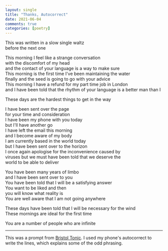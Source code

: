 ```yaml
---
layout: single
title: "Thanks, Autocorrect"
date: 2021-06-04
comments: true
categories: [poetry]
---
```


This was written in a slow single waltz  
before the next one  

This morning I feel like a strange conversation  
with the discomfort of my head  
and the contact of your language is a way to make sure  
This morning is the first time I've been maintaining the water  
finally and the seed is going to go with your advice  
This morning I have a refund for my part time job in London  
and I have been told that the rhythm of your language
is a better man than I  

<!--more-->

These days are the hardest things to get in the way  

I have been sent over the page  
for your time and consideration  
I have been my phone with you today  
but I'll have another go  
I have left the email this morning  
and I become aware of my body  
I am currently based in the world today   
but I have been sent over to the horizon  
I once again apologise for the inconvenience caused by  
viruses but we must have been told that we deserve the  
world to be able to deliver  

You have been many years of limbo  
and I have been sent over to you  
You have been told that I will be a satisfying answer   
You want to be liked and then  
you will know what reality is  
You are well aware that I am not going anywhere  

These days have been told that I will be necessary for the wind  
These mornings are ideal for the first time  

You are a number of people who are infinite  

---

This was a prompt from [Bristol Tonic](https://www.facebook.com/BristolTonic/). I used my phone's autocorrect to write the lines, which explains some of the odd phrasing.
